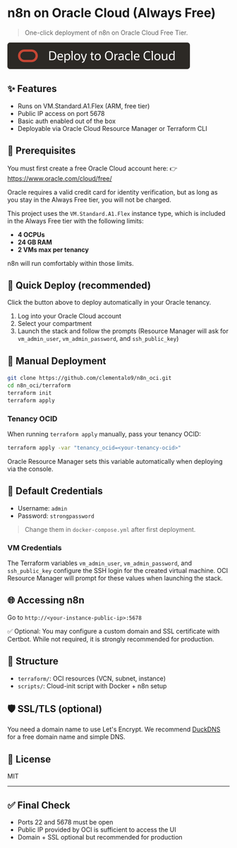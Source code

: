 # n8n on Oracle Cloud (Always Free)

> One-click deployment of n8n on Oracle Cloud Free Tier.

[![Deploy to Oracle Cloud](https://github.com/clementalo9/oke_A1/blob/main/images/Deploy2OCI.svg)](https://cloud.oracle.com/resourcemanager/stacks/create?zipUrl=https://github.com/clementalo9/n8n_oci/archive/refs/heads/main.zip)

## ✨ Features
- Runs on VM.Standard.A1.Flex (ARM, free tier)
- Public IP access on port 5678
- Basic auth enabled out of the box
- Deployable via Oracle Cloud Resource Manager or Terraform CLI

## 📝 Prerequisites
You must first create a free Oracle Cloud account here:
👉 https://www.oracle.com/cloud/free/

Oracle requires a valid credit card for identity verification, but as long as you stay in the Always Free tier, you will not be charged.

This project uses the `VM.Standard.A1.Flex` instance type, which is included in the Always Free tier with the following limits:
- **4 OCPUs**
- **24 GB RAM**
- **2 VMs max per tenancy**

n8n will run comfortably within those limits.

## 🚀 Quick Deploy (recommended)
Click the button above to deploy automatically in your Oracle tenancy.

1. Log into your Oracle Cloud account
2. Select your compartment
3. Launch the stack and follow the prompts
   (Resource Manager will ask for `vm_admin_user`, `vm_admin_password`,
   and `ssh_public_key`)

## 🔧 Manual Deployment
```bash
git clone https://github.com/clementalo9/n8n_oci.git
cd n8n_oci/terraform
terraform init
terraform apply
```

### Tenancy OCID
When running `terraform apply` manually, pass your tenancy OCID:

```bash
terraform apply -var "tenancy_ocid=<your-tenancy-ocid>"
```

Oracle Resource Manager sets this variable automatically when deploying via the console.

## 🔐 Default Credentials
- Username: `admin`
- Password: `strongpassword`

> Change them in `docker-compose.yml` after first deployment.

### VM Credentials
The Terraform variables `vm_admin_user`, `vm_admin_password`, and `ssh_public_key`
configure the SSH login for the created virtual machine. OCI Resource Manager
will prompt for these values when launching the stack.

## 🌐 Accessing n8n
Go to `http://<your-instance-public-ip>:5678`

✅ Optional: You may configure a custom domain and SSL certificate with Certbot. While not required, it is strongly recommended for production.

## 📂 Structure
- `terraform/`: OCI resources (VCN, subnet, instance)
- `scripts/`: Cloud-init script with Docker + n8n setup

## 🛡️ SSL/TLS (optional)
You need a domain name to use Let's Encrypt. We recommend [DuckDNS](https://www.duckdns.org) for a free domain name and simple DNS.

## 📜 License
MIT

---

## ✅ Final Check
- Ports 22 and 5678 must be open
- Public IP provided by OCI is sufficient to access the UI
- Domain + SSL optional but recommended for production
